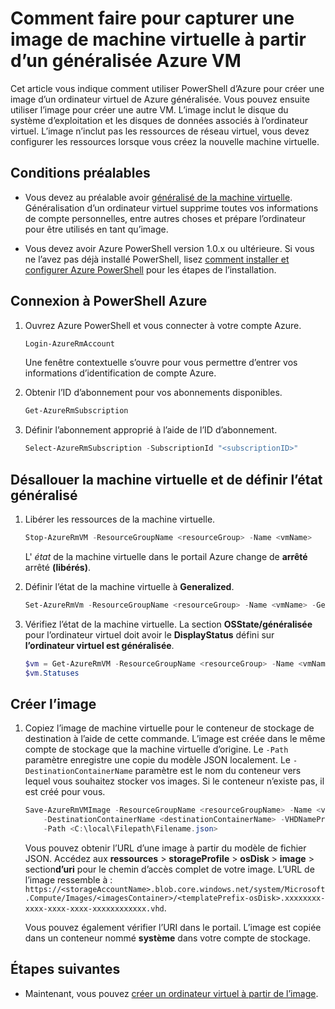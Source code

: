 <properties
    pageTitle="Capturer une image de machine virtuelle à partir de généralisée Azure VM | Microsoft Azure"
    description="Découvrez comment capturer une image de machine virtuelle à partir d’une machine virtuelle Azure généralisée créées dans le modèle de déploiement du Gestionnaire de ressources"
    services="virtual-machines-windows"
    documentationCenter=""
    authors="cynthn"
    manager="timlt"
    editor=""
    tags="azure-resource-manager"/>

<tags
    ms.service="virtual-machines-windows"
    ms.workload="infrastructure-services"
    ms.tgt_pltfrm="vm-windows"
    ms.devlang="na"
    ms.topic="article"
    ms.date="10/20/2016"
    ms.author="cynthn"/>

# <a name="how-to-capture-a-vm-image-from-a-generalized-azure-vm"></a>Comment faire pour capturer une image de machine virtuelle à partir d’un généralisée Azure VM


Cet article vous indique comment utiliser PowerShell d’Azure pour créer une image d’un ordinateur virtuel de Azure généralisée. Vous pouvez ensuite utiliser l’image pour créer une autre VM. L’image inclut le disque du système d’exploitation et les disques de données associés à l’ordinateur virtuel. L’image n’inclut pas les ressources de réseau virtuel, vous devez configurer les ressources lorsque vous créez la nouvelle machine virtuelle. 


## <a name="prerequisites"></a>Conditions préalables

- Vous devez au préalable avoir [généralisé de la machine virtuelle](virtual-machines-windows-generalize-vhd.md). Généralisation d’un ordinateur virtuel supprime toutes vos informations de compte personnelles, entre autres choses et prépare l’ordinateur pour être utilisés en tant qu’image.

- Vous devez avoir Azure PowerShell version 1.0.x ou ultérieure. Si vous ne l’avez pas déjà installé PowerShell, lisez [comment installer et configurer Azure PowerShell](../powershell-install-configure.md) pour les étapes de l’installation.


## <a name="log-in-to-azure-powershell"></a>Connexion à PowerShell Azure

1. Ouvrez Azure PowerShell et vous connecter à votre compte Azure.

    ```powershell
    Login-AzureRmAccount
    ```

    Une fenêtre contextuelle s’ouvre pour vous permettre d’entrer vos informations d’identification de compte Azure.

2. Obtenir l’ID d’abonnement pour vos abonnements disponibles.

    ```powershell
    Get-AzureRmSubscription
    ```

3. Définir l’abonnement approprié à l’aide de l’ID d’abonnement.

    ```powershell
    Select-AzureRmSubscription -SubscriptionId "<subscriptionID>"
    ```

## <a name="deallocate-the-vm-and-set-the-state-to-generalized"></a>Désallouer la machine virtuelle et de définir l’état généralisé       

1. Libérer les ressources de la machine virtuelle.

    ```powershell
    Stop-AzureRmVM -ResourceGroupName <resourceGroup> -Name <vmName>
    ```

    L' *état* de la machine virtuelle dans le portail Azure change de **arrêté** arrêté **(libérés)**.

2. Définir l’état de la machine virtuelle à **Generalized**. 

    ```powershell
    Set-AzureRmVm -ResourceGroupName <resourceGroup> -Name <vmName> -Generalized
    ```

3. Vérifiez l’état de la machine virtuelle. La section **OSState/généralisée** pour l’ordinateur virtuel doit avoir le **DisplayStatus** défini sur **l’ordinateur virtuel est généralisée**.  

    ```powershell
    $vm = Get-AzureRmVM -ResourceGroupName <resourceGroup> -Name <vmName> -Status
    $vm.Statuses
    ```

## <a name="create-the-image"></a>Créer l’image 

1. Copiez l’image de machine virtuelle pour le conteneur de stockage de destination à l’aide de cette commande. L’image est créée dans le même compte de stockage que la machine virtuelle d’origine. Le `-Path` paramètre enregistre une copie du modèle JSON localement. Le `-DestinationContainerName` paramètre est le nom du conteneur vers lequel vous souhaitez stocker vos images. Si le conteneur n’existe pas, il est créé pour vous.

    ```powershell
    Save-AzureRmVMImage -ResourceGroupName <resourceGroupName> -Name <vmName> `
        -DestinationContainerName <destinationContainerName> -VHDNamePrefix <templateNamePrefix> `
        -Path <C:\local\Filepath\Filename.json>
    ```

    Vous pouvez obtenir l’URL d’une image à partir du modèle de fichier JSON. Accédez aux **ressources** > **storageProfile** > **osDisk** > **image** > section**d’uri** pour le chemin d’accès complet de votre image. L’URL de l’image ressemble à : `https://<storageAccountName>.blob.core.windows.net/system/Microsoft.Compute/Images/<imagesContainer>/<templatePrefix-osDisk>.xxxxxxxx-xxxx-xxxx-xxxx-xxxxxxxxxxxx.vhd`.
    
    Vous pouvez également vérifier l’URI dans le portail. L’image est copiée dans un conteneur nommé **système** dans votre compte de stockage. 


## <a name="next-steps"></a>Étapes suivantes

- Maintenant, vous pouvez [créer un ordinateur virtuel à partir de l’image](virtual-machines-windows-create-vm-generalized.md).


